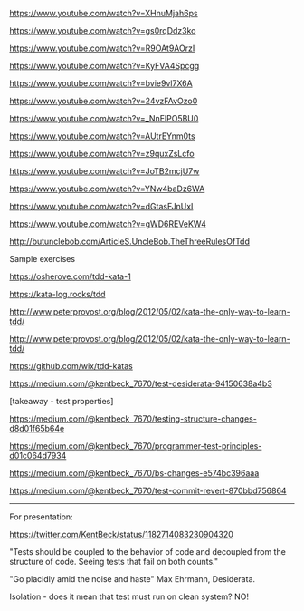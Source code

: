 https://www.youtube.com/watch?v=XHnuMjah6ps

https://www.youtube.com/watch?v=gs0rqDdz3ko

https://www.youtube.com/watch?v=R9OAt9AOrzI


https://www.youtube.com/watch?v=KyFVA4Spcgg

https://www.youtube.com/watch?v=bvie9vl7X6A

https://www.youtube.com/watch?v=24vzFAvOzo0

https://www.youtube.com/watch?v=_NnElPO5BU0

https://www.youtube.com/watch?v=AUtrEYnm0ts


https://www.youtube.com/watch?v=z9quxZsLcfo

https://www.youtube.com/watch?v=JoTB2mcjU7w

https://www.youtube.com/watch?v=YNw4baDz6WA

https://www.youtube.com/watch?v=dGtasFJnUxI

https://www.youtube.com/watch?v=gWD6REVeKW4

http://butunclebob.com/ArticleS.UncleBob.TheThreeRulesOfTdd

Sample exercises

https://osherove.com/tdd-kata-1

https://kata-log.rocks/tdd

http://www.peterprovost.org/blog/2012/05/02/kata-the-only-way-to-learn-tdd/

http://www.peterprovost.org/blog/2012/05/02/kata-the-only-way-to-learn-tdd/

https://github.com/wix/tdd-katas

https://medium.com/@kentbeck_7670/test-desiderata-94150638a4b3

[takeaway - test properties]

https://medium.com/@kentbeck_7670/testing-structure-changes-d8d01f65b64e

https://medium.com/@kentbeck_7670/programmer-test-principles-d01c064d7934

https://medium.com/@kentbeck_7670/bs-changes-e574bc396aaa

https://medium.com/@kentbeck_7670/test-commit-revert-870bbd756864


_____

For presentation:

https://twitter.com/KentBeck/status/1182714083230904320

"Tests should be coupled to the behavior of code and decoupled from the structure of code. Seeing tests that fail on both counts."

"Go placidly amid the noise and haste" Max Ehrmann, Desiderata.

Isolation - does it mean that test must run on clean system? NO!